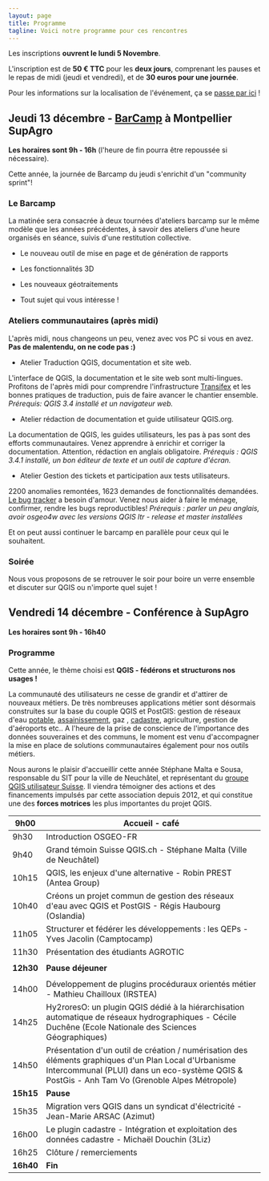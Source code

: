 ```yaml
---
layout: page
title: Programme
tagline: Voici notre programme pour ces rencontres
---
```


<!-- Vous trouverez ici au cours du mois de novembre le programme de ces deux jours.  -->

Les inscriptions **ouvrent le lundi 5 Novembre**.

L'inscription est de **50 € TTC** pour les **deux jours**, comprenant les pauses et le repas de midi (jeudi et vendredi), et de **30 euros pour une journée**.

Pour les informations sur la localisation de l'événement, ça se [passe par ici](z10_localisation.html) !

## Jeudi 13 décembre - [BarCamp](https://fr.wikipedia.org/wiki/BarCamp) à Montpellier SupAgro

**Les horaires sont 9h - 16h** (l'heure de fin pourra être repoussée si nécessaire).

Cette année, la journée de Barcamp du jeudi s'enrichit d'un "community sprint"!

### Le Barcamp 

La matinée sera consacrée à deux tournées d'ateliers barcamp sur le même modèle que les années précédentes, à savoir des ateliers d'une heure organisés en séance, suivis d'une restitution collective.  

* Le nouveau outil de mise en page et de génération de rapports

* Les fonctionnalités 3D 

* Les nouveaux géotraitements

* Tout sujet qui vous intéresse !

### Ateliers communautaires (après midi)

L'après midi, nous changeons un peu, venez avec vos PC si vous en avez. **Pas de malentendu, on ne code pas :)**

* Atelier Traduction QGIS, documentation et site web. 

L'interface de QGIS, la documentation et le site web sont multi-lingues. Profitons de l'après midi pour comprendre l'infrastructure [Transifex](https://www.transifex.com/qgis/QGIS/translate/#fr/qgis-application/149393953?q=translated%3Ano) et les bonnes pratiques de traduction, puis de faire avancer le chantier ensemble.  *Prérequis: QGIS 3.4 installé et un navigateur web.*

* Atelier rédaction de documentation et guide utilisateur QGIS.org. 

La documentation de QGIS, les guides utilisateurs, les pas à pas sont des efforts communautaires. Venez apprendre à enrichir et corriger la documentation. Attention, rédaction en anglais obligatoire. *Prérequis :  QGIS 3.4.1 installé, un bon éditeur de texte et un outil de capture d'écran.* 

* Atelier Gestion des tickets et participation aux tests utilisateurs.

2200 anomalies remontées, 1623 demandes de fonctionnalités demandées. [Le bug tracker](https://issues.qgis.org/) a besoin d'amour. Venez nous aider à faire le ménage, confirmer, rendre les bugs reproductibles! *Prérequis : parler un peu anglais, avoir osgeo4w avec les versions QGIS ltr - release et master installées*

Et on peut aussi continuer le barcamp en parallèle pour ceux qui le souhaitent. 

### Soirée

Nous vous proposons de se retrouver le soir pour boire un verre ensemble et discuter sur QGIS ou n'importe quel sujet ! 


## Vendredi 14 décembre - Conférence à SupAgro

**Les horaires sont 9h - 16h40**

### Programme

Cette année, le thème choisi est **QGIS - fédérons et structurons nos usages !**

La communauté des utilisateurs ne cesse de grandir et d'attirer de nouveaux métiers. De très nombreuses applications métier sont désormais construites sur la base du couple QGIS et PostGIS:  gestion de réseaux d'eau [potable](http://qwat.org/), [assainissement](https://github.com/QGEP),  gaz ,  [cadastre](https://plugins.qgis.org/plugins/cadastre/), agriculture, gestion de d'aéroports etc.. 
A l'heure de la prise de conscience de l'importance des données souveraines et des communs, le moment est venu d'accompagner la mise en place de solutions communautaires également pour nos outils métiers.

Nous aurons le plaisir d'accueillir cette année Stéphane Malta e Sousa, responsable du SIT pour la ville de Neuchâtel, et représentant du [groupe QGIS utilisateur Suisse](https://www.qgis.ch). Il viendra témoigner des actions et des financements impulsés par cette association depuis 2012, et qui constitue une des **forces motrices** les plus importantes du projet QGIS.


| 9h00      | Accueil - café                                                                                                                                                                                                          |
|-----------|-------------------------------------------------------------------------------------------------------------------------------------------------------------------------------------------------------------------------|
| 9h30      | Introduction OSGEO-FR                                                                                                                                                                                                   |
| 9h40      | Grand témoin Suisse QGIS.ch - Stéphane Malta (Ville de Neuchâtel)                                                                                                                                                       |
| 10h15     | QGIS, les enjeux d'une alternative - Robin PREST (Antea Group)                                                                                                                                                         |
| 10h40     | Créons un projet commun de gestion des réseaux d'eau avec QGIS et PostGIS - Régis Haubourg (Oslandia)                                                                                                                   |
| 11h05     | Structurer et fédérer les développements : les QEPs - Yves Jacolin (Camptocamp)                                                                                                                                        |
| 11h30     | Présentation des étudiants AGROTIC                                                                                                                                                                                      |
|           |                                                                                                                                                                                                                         |
| **12h30** | **Pause déjeuner**                                                                                                                                                                                                      |
|           |                                                                                                                                                                                                                         |
| 14h00     | Développement de plugins procéduraux orientés métier - Mathieu Chailloux (IRSTEA)                                                                                                                                      |
| 14h25     | Hy2roresO: un plugin QGIS dédié à la hiérarchisation automatique de réseaux hydrographiques - Cécile Duchêne (Ecole Nationale des Sciences Géographiques) |
| 14h50     | Présentation d'un outil de création / numérisation des éléments graphiques d'un Plan Local d'Urbanisme Intercommunal (PLUI) dans un eco-système QGIS & PostGis - Anh Tam Vo (Grenoble Alpes Métropole) |
| **15h15** | **Pause**                                                                                                                                                                                                               |
| 15h35     | Migration vers QGIS dans un syndicat d'électricité - Jean-Marie ARSAC (Azimut)                                                                                                                                            |
| 16h00     | Le plugin cadastre - Intégration et exploitation des données cadastre - Michaël Douchin (3Liz)                                                                                                                         |
| 16h25     | Clôture / remerciements                                                                                                                                                                                                  |
| **16h40** | **Fin**                                                                                                                                                                                                                 |
